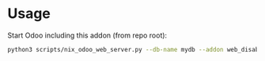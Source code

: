 # Usage

Start Odoo including this addon (from repo root):

```bash
python3 scripts/nix_odoo_web_server.py --db-name mydb --addon web_disable_export_group
```

